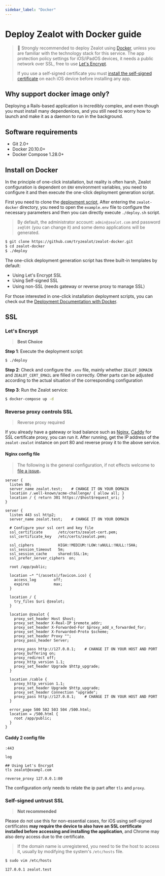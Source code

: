 ```yaml
---
sidebar_label: "Docker"
---
```


# Deploy Zealot with Docker guide

> :bell: Strongly recommended to deploy Zealot using [Docker](https://www.docker.io/),
> unless you are familiar with the technology stack for this service.
> The app protection policy settings for iOS/iPadOS devices, it needs a public network over SSL,
> free to use [Let's Encrypt](https://letsencrypt.org/).
>
> If you use a self-signed certificate you must [install the self-signed certificate](https://support.apple.com/en-us/HT204477)
> on each iOS device before installing any app.

## Why support docker image only?

Deploying a Rails-based application is incredibly complex, and even though you must install many dependenices,
and you still need to worry how to launch and make it as a daemon to run in the background.

## Software requirements

- Git 2.0+
- Docker 20.10.0+
- Docker Compose 1.28.0+

## Install on Docker

In the principle of one-click installation, but reality is often harsh,
Zealot configuration is dependent on `ENV` environment variables,
you need to configure it and then execute the one-click deployment generation script.

First you need to clone the [deployment script](https://github.com/tryzealot/zealot-docker.git),
After entering the `zealot-docker` directory, you need to open the `example.env` file to
configure the necessary parameters and then you can directly execute `./deploy.sh` script.

> By default, the administrator account: `admin@zealot.com` and password `ze@l0t` (you can change it)
> and some demo applications will be generated.

```bash
$ git clone https://github.com/tryzealot/zealot-docker.git
$ cd zealot-docker
$ ./deploy
```

The one-click deployment generation script has three built-in templates by default:

- Using Let's Encrypt SSL
- Using Self-signed SSL
- Using non-SSL (needs gateway or reverse proxy to manage SSL）

For those interested in one-click installation deployment scripts,
you can check out the [Deployment Documentation with Docker](/docs/self-hosted/deployment/source-code.md).

## SSL

### Let's Encrypt

> **Best Choice**

**Step 1**: Execute the deployment script:

```bash
$ ./deploy
```

**Step 2**: Check and configure the `.env` file, mainly whether `ZEALOT_DOMAIN` and `ZEALOT_CERT_EMAIL` are filled in correctly.
Other parts can be adjusted according to the actual situation of the corresponding configuration

**Step 3**: Run the Zealot service:

```bash
$ docker-compose up -d
```

### Reverse proxy controls SSL

> Reverse proxy required

If you already have a gateway or load balance such as [Nginx](http://nginx.org/),
[Caddy](https://caddyserver.com/) for SSL certificate proxy, you can run it.
After running, get the IP address of the `zealot-zealot` instance on port 80 and reverse proxy it to the above service.

#### Nginx config file

> The following is the general configuration, if not effects welcome to [file a issue](https://github.com/tryzealot/zealot-docs/issues/new)。

```
server {
  listen 80;
  server_name zealot.test;    # CHANGE IT ON YOUR DOMAIN
  location /.well-known/acme-challenge/ { allow all; }
  location / { return 301 https://$host$request_uri; }
}

server {
  listen 443 ssl http2;
  server_name zealot.test;    # CHANGE IT ON YOUR DOMAIN

  # Configure your ssl cert and key file
  ssl_certificate       /etc/certs/zealot-cert.pem;
  ssl_certificate_key   /etc/certs/zealot.pem;

  ssl_ciphers           HIGH:!MEDIUM:!LOW:!aNULL:!NULL:!SHA;
  ssl_session_timeout   5m;
  ssl_session_cache     shared:SSL:1m;
  ssl_prefer_server_ciphers  on;

  root /app/public;

  location ~* ^(/assets|/favicon.ico) {
    access_log        off;
    expires           max;
  }

  location / {
    try_files $uri @zealot;
  }

  location @zealot {
    proxy_set_header Host $host;
    proxy_set_header X-Real-IP $remote_addr;
    proxy_set_header X-Forwarded-For $proxy_add_x_forwarded_for;
    proxy_set_header X-Forwarded-Proto $scheme;
    proxy_set_header Proxy "";
    proxy_pass_header Server;

    proxy_pass http://127.0.0.1;    # CHANGE IT ON YOUR HOST AND PORT
    proxy_buffering on;
    proxy_redirect off;
    proxy_http_version 1.1;
    proxy_set_header Upgrade $http_upgrade;
  }

  location /cable {
    proxy_http_version 1.1;
    proxy_set_header Upgrade $http_upgrade;
    proxy_set_header Connection "upgrade";
    proxy_pass http://127.0.0.1;    # CHANGE IT ON YOUR HOST AND PORT
  }

  error_page 500 502 503 504 /500.html;
  location = /500.html {
    root /app/public;
  }
}
```

#### Caddy 2 config file

```
:443

log

## Using Let's Encrypt
tls zealot@exampl.com

reverse_proxy 127.0.0.1:80
```

The configuration only needs to relate the ip part after `tls` and `proxy`.

### Self-signed untrust SSL

> **Not recommended**

Please do not use this for non-essential cases, for iOS using self-signed certificates
**may require the device to also have an SSL certificate installed before accessing and installing the application**,
and Chrome may also deny access due to the certificate.

> If the domain name is unregistered, you need to tie the host to access it,
> usually by modifying the system's `/etc/hosts` file.

```bash
$ sudo vim /etc/hosts

127.0.0.1 zealot.test
```
